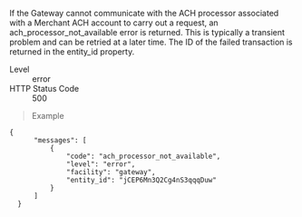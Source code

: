 <div class="method-area">
  <div class="method-copy">
    <div class="method-copy-padding">
      <p>If the Gateway cannot communicate with the ACH processor associated with a
      Merchant ACH account to carry out a request, an <span class="code-green">ach_processor_not_available</span>
      error is returned. This is typically a transient problem and can be retried at a
      later time. The ID of the failed transaction is returned in the <span class="code-green">entity_id</span>
      property.</p>
      <dl class="dl-horizontal">
        <dt>Level</dt>
        <dd>error</dd>
        <dt>HTTP Status Code</dt>
        <dd>500</dd>
      </dl>
    </div>
  </div>
  <blockquote><p>Example</p></blockquote>

  <pre><code class="json">{
      "messages": [
          {
              "code": "ach_processor_not_available",
              "level": "error",
              "facility": "gateway",
              "entity_id": "jCEP6Mn3Q2Cg4nS3qqqDuw"
          }
      ]
  }</code>
  </pre>
</div>
